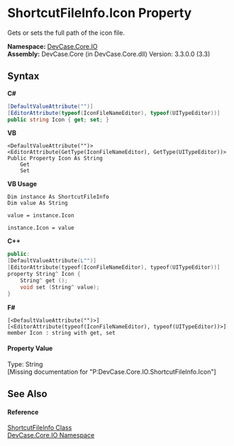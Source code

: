 # ShortcutFileInfo.Icon Property 
 

Gets or sets the full path of the icon file.

**Namespace:**&nbsp;<a href="N_DevCase_Core_IO">DevCase.Core.IO</a><br />**Assembly:**&nbsp;DevCase.Core (in DevCase.Core.dll) Version: 3.3.0.0 (3.3)

## Syntax

**C#**<br />
``` C#
[DefaultValueAttribute("")]
[EditorAttribute(typeof(IconFileNameEditor), typeof(UITypeEditor))]
public string Icon { get; set; }
```

**VB**<br />
``` VB
<DefaultValueAttribute("")>
<EditorAttribute(GetType(IconFileNameEditor), GetType(UITypeEditor))>
Public Property Icon As String
	Get
	Set
```

**VB Usage**<br />
``` VB Usage
Dim instance As ShortcutFileInfo
Dim value As String

value = instance.Icon

instance.Icon = value
```

**C++**<br />
``` C++
public:
[DefaultValueAttribute(L"")]
[EditorAttribute(typeof(IconFileNameEditor), typeof(UITypeEditor))]
property String^ Icon {
	String^ get ();
	void set (String^ value);
}
```

**F#**<br />
``` F#
[<DefaultValueAttribute("")>]
[<EditorAttribute(typeof(IconFileNameEditor), typeof(UITypeEditor))>]
member Icon : string with get, set

```


#### Property Value
Type: String<br />\[Missing <value> documentation for "P:DevCase.Core.IO.ShortcutFileInfo.Icon"\]

## See Also


#### Reference
<a href="T_DevCase_Core_IO_ShortcutFileInfo">ShortcutFileInfo Class</a><br /><a href="N_DevCase_Core_IO">DevCase.Core.IO Namespace</a><br />